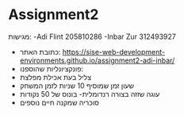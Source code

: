 # Assignment2
 מגישות:
-Adi Flint 205810286
 -Inbar Zur 312493927
- כתובת האתר: https://sise-web-development-environments.github.io/assignment2-adi-inbar/
- פונקציונליות שהוספנו:
 - צליל בעת אכילת מפלצת
 - שעון זמן שמוסיף 10 שניות לזמן המשחק
 - עוגה שזזה בצורה רנדומלית- בונוס של 50 נקודות
 - סוכריה שמקנה חיים נוספים
